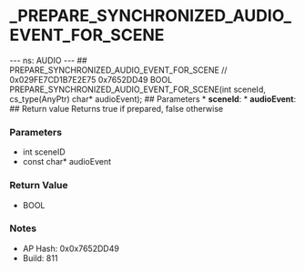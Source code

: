 # _PREPARE_SYNCHRONIZED_AUDIO_EVENT_FOR_SCENE

--- ns: AUDIO --- ## PREPARE_SYNCHRONIZED_AUDIO_EVENT_FOR_SCENE  // 0x029FE7CD1B7E2E75 0x7652DD49 BOOL PREPARE_SYNCHRONIZED_AUDIO_EVENT_FOR_SCENE(int sceneId, cs_type(AnyPtr) char* audioEvent);   ## Parameters * **sceneId**: * **audioEvent**:  ## Return value Returns true if prepared, false otherwise

### Parameters
* int sceneID
* const char* audioEvent

### Return Value
* BOOL

### Notes
* AP Hash: 0x0x7652DD49
* Build: 811

